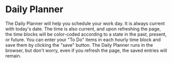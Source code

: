 # Daily Planner

The Daily Planner will help you schedule your work day. It is always current with today's date. The time is also current, and upon refreshing the page, the time blocks will be color-coded according to a state in the past, present, or  future. You can enter your "To Do" items in each hourly time block and save them by clicking the "save" button. The Daily Planner runs in the browser, but don't worry, even if you refresh the page, the saved entries will remain.
